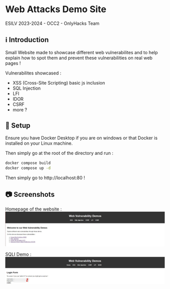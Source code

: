# Web Attacks Demo Site
ESILV 2023-2024 - OCC2 - OnlyHacks Team

## :information_source: Introduction

Small Website made to showcase different web vulnerabilites and to help explain how to spot them and prevent these vulnerabilities on real web pages !

Vulnerabilites showcased :
- XSS (Cross-Site Scripting) basic js inclusion
- SQL Injection
- LFI
- IDOR
- CSRF
- more ?

## :wrench: Setup

Ensure you have Docker Desktop if you are on windows or that Docker is installed on your Linux machine.

Then simply go at the root of the directory and run :

```sh
docker compose build
docker compose up -d
```
Then simply go to http://localhost:80 !

## :camera: Screenshots

Homepage of the website :
![Homepage of our website](img/index.jpg)

SQLI Demo :
![SQLI Demo Login Page](img/sqli.png)
